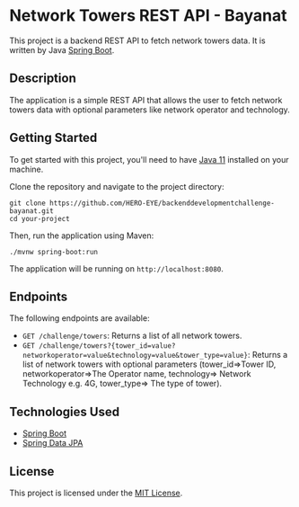 # Network Towers REST API - Bayanat

This project is a backend REST API to fetch network towers data. It is written by Java [Spring Boot](https://spring.io/projects/spring-boot).

## Description

The application is a simple REST API that allows the user to fetch network towers data with optional parameters like network operator and technology.

## Getting Started

To get started with this project, you'll need to have [Java 11](https://www.oracle.com/java/technologies/downloads/) installed on your machine.

Clone the repository and navigate to the project directory:

```
git clone https://github.com/HERO-EYE/backenddevelopmentchallenge-bayanat.git
cd your-project
```

Then, run the application using Maven:

```
./mvnw spring-boot:run
```

The application will be running on `http://localhost:8080`.

## Endpoints

The following endpoints are available:

- `GET /challenge/towers`: Returns a list of all network towers.
- `GET /challenge/towers?{tower_id=value?networkoperator=value&technology=value&tower_type=value}`: Returns a list of network towers with optional parameters (tower_id=>Tower ID, networkoperator=>The Operator name, technology=> Network Technology e.g. 4G, tower_type=> The type of tower).


## Technologies Used

- [Spring Boot](https://spring.io/projects/spring-boot)
- [Spring Data JPA](https://spring.io/projects/spring-data-jpa)

## License

This project is licensed under the [MIT License](https://opensource.org/licenses/MIT).

